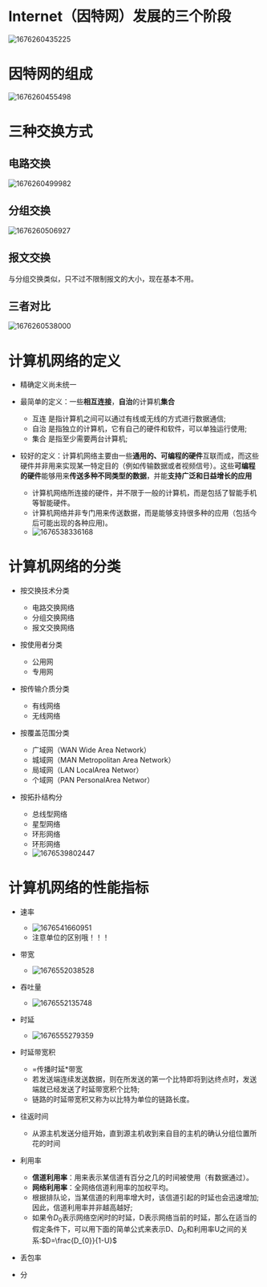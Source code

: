 # Internet（因特网）发展的三个阶段

![1676260435225](image/1-简介/1676260435225.png)

# 因特网的组成

![1676260455498](image/1-简介/1676260455498.png)

# 三种交换方式

## 电路交换

![1676260499982](image/1-简介/1676260499982.png)

## 分组交换

![1676260506927](image/1-简介/1676260506927.png)

## 报文交换

与分组交换类似，只不过不限制报文的大小，现在基本不用。

## 三者对比

![1676260538000](image/1-简介/1676260538000.png)

# 计算机网络的定义

- 精确定义尚未统一
- 最简单的定义：一些**相互连接**，**自治**的计算机**集合**

  - 互连 是指计算机之间可以通过有线或无线的方式进行数据通信;
  - 自治 是指独立的计算机，它有自己的硬件和软件，可以单独运行使用;
  - 集合 是指至少需要两台计算机;
- 较好的定义：计算机网络主要由一些**通用的、可编程的硬件**互联而成，而这些硬件并非用来实现某一特定目的（例如传输数据或者视频信号）。这些**可编程的硬件**能够用来**传送多种不同类型的数据**，并能**支持广泛和日益增长的应用**

  - 计算机网络所连接的硬件，并不限于一般的计算机，而是包括了智能手机等智能硬件。
  - 计算机网络并非专门用来传送数据，而是能够支持很多种的应用（包括今后可能出现的各种应用)。
  - ![1676538336168](image/1-简介/1676538336168.png)

# 计算机网络的分类

- 按交换技术分类

  - 电路交换网络
  - 分组交换网络
  - 报文交换网络
- 按使用者分类

  - 公用网
  - 专用网
- 按传输介质分类

  - 有线网络
  - 无线网络
- 按覆盖范围分类

  - 广域网（WAN Wide Area Network）
  - 城域网（MAN Metropolitan Area Network）
  - 局域网（LAN LocalArea Networ）
  - 个域网（PAN PersonalArea Networ）
- 按拓扑结构分

  - 总线型网络
  - 星型网络
  - 环形网络
  - 环形网络
  - ![1676539802447](image/1-简介/1676539802447.png)

# 计算机网络的性能指标

- 速率

  - ![1676541660951](image/1-简介/1676541660951.png)
  - 注意单位的区别哦！！！
- 带宽

  - ![1676552038528](image/1-简介/1676552038528.png)
- 吞吐量

  - ![1676552135748](image/1-简介/1676552135748.png)
- 时延

  - ![1676555279359](image/1-简介/1676555279359.png)
- 时延带宽积

  - =传播时延*带宽
  - 若发送端连续发送数据，则在所发送的第一个比特即将到达终点时，发送端就已经发送了时延带宽积个比特;
  - 链路的时延带宽积又称为以比特为单位的链路长度。
- 往返时间

  - 从源主机发送分组开始，直到源主机收到来自目的主机的确认分组位置所花的时间
- 利用率

  - **信道利用率**：用来表示某信道有百分之几的时间被使用（有数据通过）。
  - **网络利用率**：全网络信道利用率的加权平均。
  - 根据排队论，当某信道的利用率增大时，该信道引起的时延也会迅速增加;因此，信道利用率并非越高越好;
  - 如果令$D_{0}$表示网络空闲时的时延，D表示网络当前的时延，那么在适当的假定条件下，可以用下面的简单公式来表示D、$D_{0}$和利用率U之间的关系:$D=\frac{D_{0}}{1-U}$
- 丢包率
- 分
